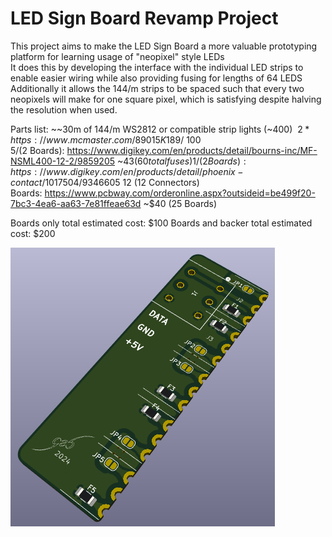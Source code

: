# LED Sign Board Revamp Project
This project aims to make the LED Sign Board a more valuable prototyping platform for learning usage of "neopixel" style LEDs  
It does this by developing the interface with the individual LED strips to enable easier wiring while also providing fusing for lengths of 64 LEDS  
Additionally it allows the 144/m strips to be spaced such that every two neopixels will make for one square pixel, which is satisfying despite halving the resolution when used.  

Parts list:
~~30m of 144/m WS2812 or compatible strip lights (~$400)~~  
2 * https://www.mcmaster.com/89015K189/  ~$100  
5/(2 Boards): https://www.digikey.com/en/products/detail/bourns-inc/MF-NSML400-12-2/9859205 ~$43 (60 total fuses)  
1/(2 Boards): https://www.digikey.com/en/products/detail/phoenix-contact/1017504/9346605 ~$12 (12 Connectors)  
Boards: https://www.pcbway.com/orderonline.aspx?outsideid=be499f20-7bc3-4ea6-aa63-7e81ffeae63d ~$40 (25 Boards)


Boards only total estimated cost: $100    Boards and backer total estimated cost: $200  


![Cheesy Render](./Board_Render.png)
